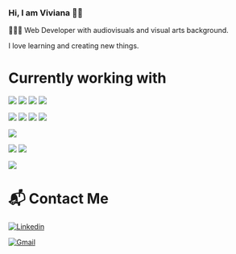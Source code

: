 ### Hi, I am Viviana 👋🏽

👩🏾‍💻 Web Developer with audiovisuals and visual arts background.

I love learning and creating new things. 

# Currently working with
<p>
  <img src="https://img.shields.io/badge/HTML5-E34F26?style=for-the-badge&logo=html5&logoColor=white" />
  <img src="https://img.shields.io/badge/CSS3-1572B6?style=for-the-badge&logo=css3&logoColor=white" />
  <img src="https://img.shields.io/badge/JavaScript-323330?style=for-the-badge&logo=javascript&logoColor=F7DF1E" />
  <img src="https://img.shields.io/badge/SASS-ff69b4?style=for-the-badge&logo=sass&logoColor=white" />
  
</p>
<p>
  <img src="https://img.shields.io/badge/React-20232A?style=for-the-badge&logo=react&logoColor=61DAFB" />
  <img src="https://img.shields.io/badge/Jest-brigthengreen?style=for-the-badge&logo=jest&logoColor=white" />
  <img src="https://img.shields.io/badge/Node.js-339933?style=for-the-badge&logo=nodedotjs&logoColor=white" />
  <img src="https://img.shields.io/badge/Express.js-lightgrey?style=for-the-badge&logo=express&logoColor=white" />
 </p>
 <p>
  <img src="https://img.shields.io/badge/Visual_Studio_Code-0078D4?style=for-the-badge&logo=visual%20studio%20code&logoColor=white" />
</p>
<p>
  <img src="https://img.shields.io/badge/MongoDB-4EA94B?style=for-the-badge&logo=mongodb&logoColor=white" />
  <img src="https://img.shields.io/badge/MySQL-00000F?style=for-the-badge&logo=mysql&logoColor=white" />
</p>


<p>
<img align="center" src="https://github-readme-stats.vercel.app/api/top-langs/?username=vivitt&layout=compact&theme=cobalt&hide_border=true" />
</p>

# 📬 Contact Me

[<img alt="Linkedin" src="https://img.shields.io/badge/Linkedin-0078D4?&style=for-the-badge&logo=Linkedin&logoColor=white" target="_blank" />](https://www.linkedin.com/in/viviana-yanez/)

[<img alt="Gmail" src="https://img.shields.io/badge/Gmail-red?&style=for-the-badge&logo=Gmail&logoColor=white" target="_blank" />](https://mailto:viviviyanez@gmail.com) 


<!--
**vivitt/vivitt** is a ✨ _special_ ✨ repository because its `README.md` (this file) appears on your GitHub profile.
